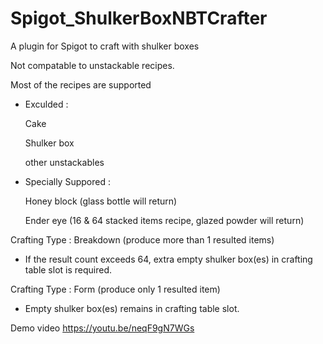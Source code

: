 # Spigot_ShulkerBoxNBTCrafter
A plugin for Spigot to craft with shulker boxes


Not compatable to unstackable recipes.


Most of the recipes are supported


- Exculded :


  Cake
  
  
  Shulker box
  
  
  other unstackables
  
  
- Specially Suppored :


  Honey block (glass bottle will return)
  
  
  Ender eye (16 & 64 stacked items recipe, glazed powder will return)
  

Crafting Type : Breakdown (produce more than 1 resulted items)


- If the result count exceeds 64, extra empty shulker box(es) in crafting table slot is required.

Crafting Type : Form (produce only 1 resulted item)


- Empty shulker box(es) remains in crafting table slot.


Demo video
https://youtu.be/neqF9gN7WGs
